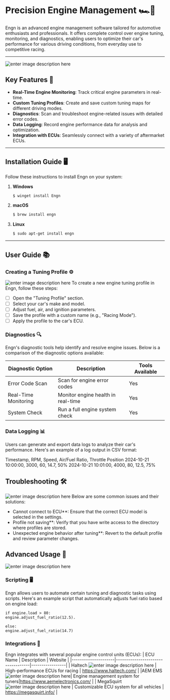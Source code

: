 # Precision Engine Management 🏎️💨

Engn is an advanced engine management software tailored for automotive enthusiasts and professionals. It offers complete control over engine tuning, monitoring, and diagnostics, enabling users to optimize their car's performance for various driving conditions, from everyday use to competitive racing.

---
![enter image description here](https://i.pinimg.com/600x/bc/99/98/bc99980676459c851cb419acfc002a39.jpg)
## Key Features 🔧

- **Real-Time Engine Monitoring**: Track critical engine parameters in real-time.
- **Custom Tuning Profiles**: Create and save custom tuning maps for different driving modes.
- **Diagnostics**: Scan and troubleshoot engine-related issues with detailed error codes.
- **Data Logging**: Record engine performance data for analysis and optimization.
- **Integration with ECUs**: Seamlessly connect with a variety of aftermarket ECUs.

---

## Installation Guide 🖥️

Follow these instructions to install Engn on your system:

1. **Windows**
    ```bash
    $ winget install Engn
    ```

2. **macOS**
    ```bash
    $ brew install engn
    ```

3. **Linux**
    ```bash
    $ sudo apt-get install engn
    ```

---

## User Guide 📚

### Creating a Tuning Profile ⚙️
![enter image description here](https://i.pinimg.com/564x/e7/a5/1c/e7a51c6799bbf2713b8048e4b24ce25d.jpg)
To create a new engine tuning profile in Engn, follow these steps:

- [ ] Open the "Tuning Profile" section.
- [ ] Select your car's make and model.
- [ ] Adjust fuel, air, and ignition parameters.
- [ ] Save the profile with a custom name (e.g., "Racing Mode").
- [ ] Apply the profile to the car's ECU.

### Diagnostics 🔍

Engn's diagnostic tools help identify and resolve engine issues. Below is a comparison of the diagnostic options available:

| Diagnostic Option   | Description                       | Tools Available |
|---------------------|-----------------------------------|-----------------|
| Error Code Scan     | Scan for engine error codes       | Yes             |
| Real-Time Monitoring| Monitor engine health in real-time| Yes             |
| System Check        | Run a full engine system check    | Yes             |

### Data Logging 📊

Users can generate and export data logs to analyze their car's performance. Here's an example of a log output in CSV format:


Timestamp, RPM, Speed, Air/Fuel Ratio, Throttle Position
2024-10-21 10:00:00, 3000, 60, 14.7, 50%
2024-10-21 10:01:00, 4000, 80, 12.5, 75%

## Troubleshooting 🛠️
![enter image description here](https://i.pinimg.com/564x/40/14/92/40149242d8f97cb941719b15f94780ce.jpg)
Below are some common issues and their solutions:

 - Cannot connect to ECU**: Ensure that the correct ECU model is selected in the settings.
 - Profile not saving**: Verify that you have write access to the directory where profiles are stored.
 - Unexpected engine behavior after tuning**: Revert to the default profile and review parameter changes.

## Advanced Usage 🚀
![enter image description here](https://i.pinimg.com/564x/a3/c3/4e/a3c34eb96a194f7a4f2a004d646d2412.jpg)

### Scripting 🖥️

Engn allows users to automate certain tuning and diagnostic tasks using scripts. Here's an example script that automatically adjusts fuel ratio based on engine load:

    if engine.load > 80:
    engine.adjust_fuel_ratio(12.5).
    
    else:
    engine.adjust_fuel_ratio(14.7)

### Integrations 🔗

Engn integrates with several popular engine control units (ECUs):
| ECU Name  | Description                     | Website |
|---------------------|-----------------------------------|-----------------|
| Haltech ![enter image description here](https://i.pinimg.com/564x/19/7a/2e/197a2e7fd7c82196a7321baff98853a8.jpg)   | High-performance ECUs for racing    | https://www.haltech.com/         |
|AEM EMS ![enter image description here](https://i.pinimg.com/564x/e2/b3/4d/e2b34db58b843c43067a5b261bef941a.jpg)| Engine management system for tuners|https://www.aemelectronics.com/      |
| MegaSquirt ![enter image description here](https://megasquirt.info/wp-content/uploads/2014/11/megasquirt-board-1.png)     | Customizable ECU system for all vehicles    | https://megasquirt.info/           |




